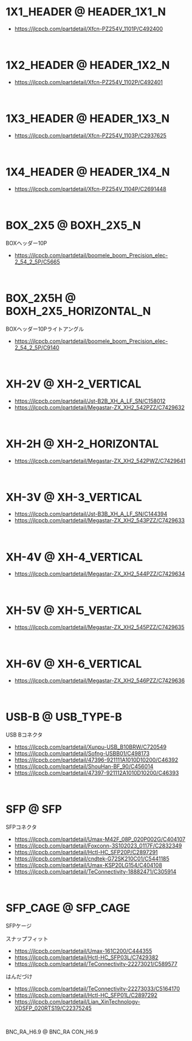 
# 1X1_HEADER @ HEADER_1X1_N

 - https://jlcpcb.com/partdetail/Xfcn-PZ254V_1101P/C492400


<br>

# 1X2_HEADER @ HEADER_1X2_N

 - https://jlcpcb.com/partdetail/Xfcn-PZ254V_1102P/C492401


<br>

# 1X3_HEADER @ HEADER_1X3_N

 - https://jlcpcb.com/partdetail/Xfcn-PZ254V_1103P/C2937625


<br>

# 1X4_HEADER @ HEADER_1X4_N

 - https://jlcpcb.com/partdetail/Xfcn-PZ254V_1104P/C2691448




<br>

# BOX_2X5 @ BOXH_2X5_N

BOXヘッダー10P

 - https://jlcpcb.com/partdetail/boomele_boom_Precision_elec-2_54_2_5P/C5665


<br>

# BOX_2X5H @ BOXH_2X5_HORIZONTAL_N

BOXヘッダー10Pライトアングル

 - https://jlcpcb.com/partdetail/boomele_boom_Precision_elec-2_54_2_5P/C9140












<br>

# XH-2V @ XH-2_VERTICAL

 - https://jlcpcb.com/partdetail/Jst-B2B_XH_A_LF_SN/C158012
 - https://jlcpcb.com/partdetail/Megastar-ZX_XH2_542PZZ/C7429632



<br>

# XH-2H @ XH-2_HORIZONTAL

 - https://jlcpcb.com/partdetail/Megastar-ZX_XH2_542PWZ/C7429641



<br>

# XH-3V @ XH-3_VERTICAL

 - https://jlcpcb.com/partdetail/Jst-B3B_XH_A_LF_SN/C144394
 - https://jlcpcb.com/partdetail/Megastar-ZX_XH2_543PZZ/C7429633



<br>

# XH-4V @ XH-4_VERTICAL

 - https://jlcpcb.com/partdetail/Megastar-ZX_XH2_544PZZ/C7429634



<br>

# XH-5V @ XH-5_VERTICAL

 - https://jlcpcb.com/partdetail/Megastar-ZX_XH2_545PZZ/C7429635



<br>

# XH-6V @ XH-6_VERTICAL

 - https://jlcpcb.com/partdetail/Megastar-ZX_XH2_546PZZ/C7429636







<br>

# USB-B @ USB_TYPE-B

USB Bコネクタ

 - https://jlcpcb.com/partdetail/Xunpu-USB_B10BRW/C720549
 - https://jlcpcb.com/partdetail/Sofng-USBB01/C498173
 - https://jlcpcb.com/partdetail/47396-921111A1010D10200/C46392
 - https://jlcpcb.com/partdetail/ShouHan-BF_90/C456014
 - https://jlcpcb.com/partdetail/47397-921112A1010D10200/C46393







<br>

# SFP @ SFP

SFPコネクタ

 - https://jlcpcb.com/partdetail/Umax-M42F_08P_020P002G/C404107
 - https://jlcpcb.com/partdetail/Foxconn-3S102023_0117F/C2832349
 - https://jlcpcb.com/partdetail/Hctl-HC_SFP20P/C2897291
 - https://jlcpcb.com/partdetail/cndtek-G72SK210C01/C5441185
 - https://jlcpcb.com/partdetail/Umax-KSP20LG154/C404108
 - https://jlcpcb.com/partdetail/TeConnectivity-18882471/C305914




<br>

# SFP_CAGE @ SFP_CAGE

SFPケージ

スナップフィット

 - https://jlcpcb.com/partdetail/Umax-161C200/C444355
 - https://jlcpcb.com/partdetail/Hctl-HC_SFP03L/C7429382
 - https://jlcpcb.com/partdetail/TeConnectivity-22273021/C589577


はんだづけ

 - https://jlcpcb.com/partdetail/TeConnectivity-22273033/C5164170
 - https://jlcpcb.com/partdetail/Hctl-HC_SFP01L/C2897292
 - https://jlcpcb.com/partdetail/Lian_XinTechnology-XDSFP_020RTS19/C22375245







<br>

BNC_RA_H6.9 @ BNC_RA CON_H6.9





